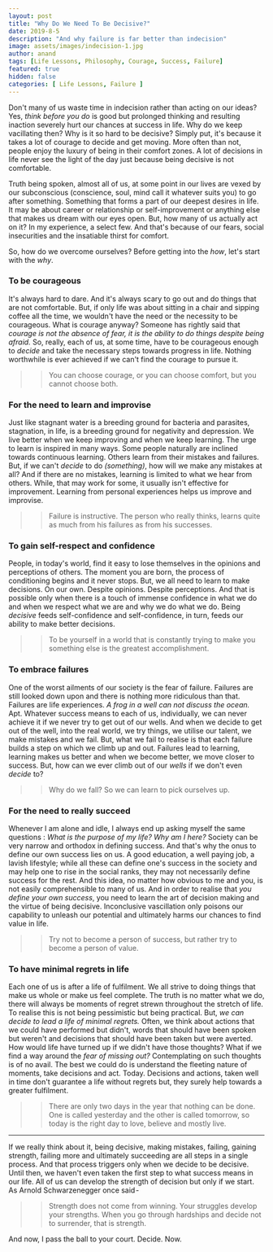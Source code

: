 ```yaml
---
layout: post
title: "Why Do We Need To Be Decisive?"
date: 2019-8-5
description: "And why failure is far better than indecision"
image: assets/images/indecision-1.jpg
author: anand
tags: [Life Lessons, Philosophy, Courage, Success, Failure]
featured: true
hidden: false
categories: [ Life Lessons, Failure ]
---
```

Don't many of us waste time in indecision rather than acting on our ideas? Yes, *think before you do* is good but prolonged thinking and resulting inaction severely hurt our chances at success in life. Why do we keep vacillating then? Why is it so hard to be decisive? Simply put, it's because it takes a lot of courage to decide and get moving. More often than not, people enjoy the luxury of being in their comfort zones. A lot of decisions in life never see the light of the day just because being decisive is not comfortable.

Truth being spoken, almost all of us, at some point in our lives are vexed by our subconscious (conscience, soul, mind call it whatever suits you) to go after something. Something that forms a part of our deepest desires in life. It may be about career or relationship or self-improvement or anything else that makes us dream with our eyes open. But, how many of us actually act on it? In my experience, a select few. And that's because of our fears, social insecurities and the insatiable thirst for comfort.

So, how do we overcome ourselves? Before getting into the *how*, let's start with the *why*.

### **To be courageous**
It's always hard to dare. And it's always scary to go out and do things that are not comfortable. But, if only life was about sitting in a chair and sipping coffee all the time, we wouldn't have the need or the necessity to be courageous. What is courage anyway? Someone has rightly said that *courage is not the absence of fear, it is the ability to do things despite being afraid.* So, really, each of us, at some time, have to be courageous enough to *decide* and take the necessary steps towards progress in life. Nothing worthwhile is ever achieved if we can't find the courage to pursue it.

>> You can choose courage, or you can choose comfort, but you cannot choose both.

### **For the need to learn and improvise**
Just like stagnant water is a breeding ground for bacteria and parasites, stagnation, in life, is a breeding ground for negativity and depression. We live better when we keep improving and when we keep learning. The urge to learn is inspired in many ways. Some people naturally are inclined towards continuous learning. Others learn from their mistakes and failures. But, if we can't *decide* to do *(something)*, how will we make any mistakes at all? And if there are no mistakes, learning is limited to what we hear from others. While, that may work for some, it usually isn't effective for improvement. Learning from personal experiences helps us improve and improvise.

>> Failure is instructive. The person who really thinks, learns quite as much from his failures as from his successes.

### **To gain self-respect and confidence**
People, in today's world, find it easy to lose themselves in the opinions and perceptions of others. The moment you are born, the process of conditioning begins and it never stops. But, we all need to learn to make decisions. On our own. Despite opinions. Despite perceptions. And that is possible only when there is a touch of immense confidence in what we do and when we respect what we are and why we do what we do. Being *decisive* feeds self-confidence and self-confidence, in turn, feeds our ability to make better decisions.

>> To be yourself in a world that is constantly trying to make you something else is the greatest accomplishment.

### **To embrace failures**
One of the worst ailments of our society is the fear of failure. Failures are still looked down upon and there is nothing more ridiculous than that. Failures are life experiences. *A frog in a well can not discuss the ocean.* Apt. Whatever success means to each of us, individually, we can never achieve it if we never try to get out of our wells. And when we decide to get out of the well, into the real world, we try things, we utilise our talent, we make mistakes and we fail. But, what we fail to realise is that each failure builds a step on which we climb up and out. Failures lead to learning, learning makes us better and when we become better, we move closer to success. But, how can we ever climb out of our *wells* if we don't even *decide* to?

>> Why do we fall? So we can learn to pick ourselves up.

### **For the need to really succeed**
Whenever I am alone and idle, I always end up asking myself the same questions : *What is the purpose of my life? Why am I here?* Society can be very narrow and orthodox in defining success. And that's why the onus to define our own success lies on us. A good education, a well paying job, a lavish lifestyle; while all these can define one's success in the society and may help one to rise in the social ranks, they may not necessarily define success for the rest. And this idea, no matter how obvious to me and you, is not easily comprehensible to many of us. And in order to realise that *you define your own success*, you need to learn the art of decision making and the virtue of being decisive. Inconclusive vascillation only poisons our capability to unleash our potential and ultimately harms our chances to find value in life.

>> Try not to become a person of success, but rather try to become a person of value.

### **To have minimal regrets in life**
Each one of us is after a life of fulfilment. We all strive to doing things that make us whole or make us feel complete. The truth is no matter what we do, there will always be moments of regret strewn throughout the stretch of life. To realise this is not being pessimistic but being practical. But, *we can decide to lead a life of minimal regrets.* Often, we think about actions that we could have performed but didn't, words that should have been spoken but weren't and decisions that should have been taken but were averted. How would life have turned up if we didn't have those thoughts? What if we find a way around the *fear of missing out?* Contemplating on such thoughts is of no avail. The best we could do is understand the fleeting nature of moments, take decisions and act. Today. Decisions and actions, taken well in time don't guarantee a life without regrets but, they surely help towards a greater fulfilment.

>> There are only two days in the year that nothing can be done. One is called yesterday and the other is called tomorrow, so today is the right day to love, believe and mostly live.

----

If we really think about it, being decisive, making mistakes, failing, gaining strength, failing more and ultimately succeeding are all steps in a single process. And that process triggers only when we decide to be decisive. Until then, we haven't even taken the first step to what success means in our life. All of us can develop the strength of decision but only if we start. As Arnold Schwarzenegger once said -

>> Strength does not come from winning. Your struggles develop your strengths. When you go through hardships and decide not to surrender, that is strength.

And now, I pass the ball to your court. Decide. Now.
